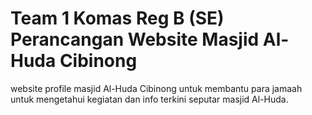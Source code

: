 <h1>
  Team 1 Komas Reg B (SE)<br>
  Perancangan Website Masjid Al-Huda Cibinong
</h1>
website profile masjid Al-Huda Cibinong untuk membantu para jamaah untuk mengetahui kegiatan dan info terkini seputar masjid Al-Huda.
